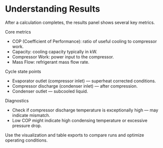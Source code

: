 # Understanding Results

After a calculation completes, the results panel shows several key metrics.

Core metrics
- COP (Coefficient of Performance): ratio of useful cooling to compressor work.
- Capacity: cooling capacity typically in kW.
- Compressor Work: power input to the compressor.
- Mass Flow: refrigerant mass flow rate.

Cycle state points
- Evaporator outlet (compressor inlet) — superheat corrected conditions.
- Compressor discharge (condenser inlet) — after compression.
- Condenser outlet — subcooled liquid.

Diagnostics
- Check if compressor discharge temperature is exceptionally high — may indicate mismatch.
- Low COP might indicate high condensing temperature or excessive pressure drop.

Use the visualization and table exports to compare runs and optimize operating conditions.
